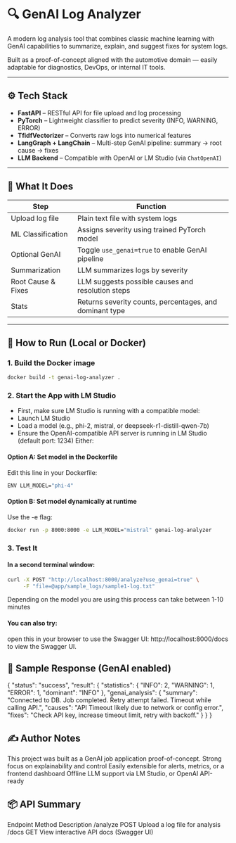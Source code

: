 # 🔍 GenAI Log Analyzer

A modern log analysis tool that combines classic machine learning with GenAI capabilities to summarize, explain, and suggest fixes for system logs.

Built as a proof-of-concept aligned with the automotive domain — easily adaptable for diagnostics, DevOps, or internal IT tools.

---

## ⚙️ Tech Stack

- **FastAPI** – RESTful API for file upload and log processing  
- **PyTorch** – Lightweight classifier to predict severity (INFO, WARNING, ERROR)  
- **TfidfVectorizer** – Converts raw logs into numerical features  
- **LangGraph + LangChain** – Multi-step GenAI pipeline: summary → root cause → fixes  
- **LLM Backend** – Compatible with OpenAI or LM Studio (via `ChatOpenAI`)  

---

## 🧠 What It Does

| Step                  | Function                                               |
|-----------------------|--------------------------------------------------------|
| Upload log file     | Plain text file with system logs                      |
| ML Classification   | Assigns severity using trained PyTorch model          |
| Optional GenAI      | Toggle `use_genai=true` to enable GenAI pipeline      |
| Summarization       | LLM summarizes logs by severity                       |
| Root Cause & Fixes  | LLM suggests possible causes and resolution steps     |
| Stats               | Returns severity counts, percentages, and dominant type |

---

## 🚀 How to Run (Local or Docker)

### 1. Build the Docker image
```bash
docker build -t genai-log-analyzer .
```
### 2. Start the App with LM Studio
- First, make sure LM Studio is running with a compatible model:
- Launch LM Studio
- Load a model (e.g., phi-2, mistral, or deepseek-r1-distill-qwen-7b)
- Ensure the OpenAI-compatible API server is running in LM Studio (default port: 1234)
Either:
#### Option A: Set model in the Dockerfile
Edit this line in your Dockerfile:
```bash
ENV LLM_MODEL="phi-4"
```
#### Option B: Set model dynamically at runtime
Use the -e flag:
```bash
docker run -p 8000:8000 -e LLM_MODEL="mistral" genai-log-analyzer
```
### 3. Test It
#### In a second terminal window:
```bash
curl -X POST "http://localhost:8000/analyze?use_genai=true" \
     -F "file=@app/sample_logs/sample1-log.txt"
```

Depending on the model you are using this process can take between 1-10 minutes
#### You can also try:
open this in your browser to use the Swagger UI:
http://localhost:8000/docs
to view the Swagger UI.

## 🧾 Sample Response (GenAI enabled)
{
  "status": "success",
  "result": {
    "statistics": {
      "INFO": 2,
      "WARNING": 1,
      "ERROR": 1,
      "dominant": "INFO"
    },
    "genai_analysis": {
      "summary": "Connected to DB. Job completed. Retry attempt failed. Timeout while calling API.",
      "causes": "API Timeout likely due to network or config error.",
      "fixes": "Check API key, increase timeout limit, retry with backoff."
    }
  }
}

## ✍️ Author Notes
This project was built as a GenAI job application proof-of-concept.
Strong focus on explainability and control
Easily extensible for alerts, metrics, or a frontend dashboard
Offline LLM support via LM Studio, or OpenAI API-ready

## 📦 API Summary
Endpoint	Method	Description
/analyze	POST	Upload a log file for analysis
/docs	GET	View interactive API docs (Swagger UI)

